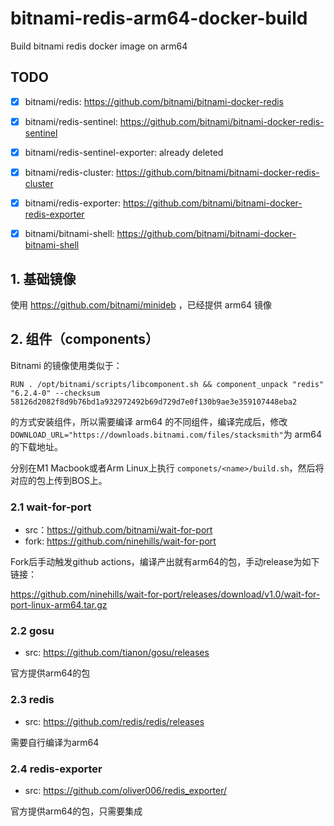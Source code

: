 # bitnami-redis-arm64-docker-build
Build bitnami redis docker image on arm64

## TODO

- [x] bitnami/redis: https://github.com/bitnami/bitnami-docker-redis
- [x] bitnami/redis-sentinel: https://github.com/bitnami/bitnami-docker-redis-sentinel
- [x] bitnami/redis-sentinel-exporter: already deleted
- [x] bitnami/redis-cluster: https://github.com/bitnami/bitnami-docker-redis-cluster
- [x] bitnami/redis-exporter: https://github.com/bitnami/bitnami-docker-redis-exporter
- [x] bitnami/bitnami-shell: https://github.com/bitnami/bitnami-docker-bitnami-shell


## 1. 基础镜像

使用 https://github.com/bitnami/minideb ，已经提供 arm64 镜像

## 2. 组件（components）

Bitnami 的镜像使用类似于：

    RUN . /opt/bitnami/scripts/libcomponent.sh && component_unpack "redis" "6.2.4-0" --checksum 58126d2082f8d9b76bd1a932972492b69d729d7e0f130b9ae3e359107448eba2

的方式安装组件，所以需要编译 arm64 的不同组件，编译完成后，修改 `DOWNLOAD_URL="https://downloads.bitnami.com/files/stacksmith"`为
arm64的下载地址。

分别在M1 Macbook或者Arm Linux上执行 `componets/<name>/build.sh`，然后将对应的包上传到BOS上。

### 2.1 wait-for-port

- src：<https://github.com/bitnami/wait-for-port>
- fork: https://github.com/ninehills/wait-for-port

Fork后手动触发github actions，编译产出就有arm64的包，手动release为如下链接：

<https://github.com/ninehills/wait-for-port/releases/download/v1.0/wait-for-port-linux-arm64.tar.gz>


### 2.2 gosu

- src: <https://github.com/tianon/gosu/releases>

官方提供arm64的包

### 2.3 redis

- src: <https://github.com/redis/redis/releases>

需要自行编译为arm64

### 2.4 redis-exporter

- src: <https://github.com/oliver006/redis_exporter/>

官方提供arm64的包，只需要集成


